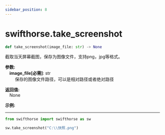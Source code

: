 ```yaml
---
sidebar_position: 8
---
```

# swifthorse.take_screenshot
```python
def take_screenshot(image_file: str) -> None
```

截取当天屏幕截图，保存为图像文件，支持png，jpg等格式。

**参数:**  
    &emsp;**image_file[必需]**: str   
        &emsp;&emsp; 保存的图像文件路径，可以是相对路径或者绝对路径

**返回值:**  
    &emsp;None

**示例:**
***
```python
from swifthorse import swifthorse as sw

sw.take_screenshot("C:\\快照.png")

```